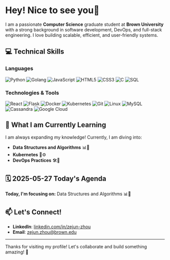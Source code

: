 # Hey! Nice to see you👋

I am a passionate **Computer Science** graduate student at **Brown University** with a strong background in software development, DevOps, and full-stack engineering. I love building scalable, efficient, and user-friendly systems. 

## 💻 Technical Skills

### **Languages**  
![Python](https://img.shields.io/badge/Python-3776AB?style=for-the-badge&logo=python&logoColor=white)
![Golang](https://img.shields.io/badge/Go-00ADD8?style=for-the-badge&logo=go&logoColor=white)
![JavaScript](https://img.shields.io/badge/JavaScript-F7DF1E?style=for-the-badge&logo=javascript&logoColor=black)
![HTML5](https://img.shields.io/badge/HTML5-E34F26?style=for-the-badge&logo=html5&logoColor=white)
![CSS3](https://img.shields.io/badge/CSS3-1572B6?style=for-the-badge&logo=css3&logoColor=white)
![C](https://img.shields.io/badge/C-A8B9CC?style=for-the-badge&logo=c&logoColor=white)
![SQL](https://img.shields.io/badge/SQL-4479A1?style=for-the-badge&logo=mysql&logoColor=white)

### **Technologies & Tools**  
![React](https://img.shields.io/badge/React-61DAFB?style=for-the-badge&logo=react&logoColor=black)
![Flask](https://img.shields.io/badge/Flask-000000?style=for-the-badge&logo=flask&logoColor=white)
![Docker](https://img.shields.io/badge/Docker-2496ED?style=for-the-badge&logo=docker&logoColor=white)
![Kubernetes](https://img.shields.io/badge/Kubernetes-326CE5?style=for-the-badge&logo=kubernetes&logoColor=white)
![Git](https://img.shields.io/badge/Git-F05032?style=for-the-badge&logo=git&logoColor=white)
![Linux](https://img.shields.io/badge/Linux-FCC624?style=for-the-badge&logo=linux&logoColor=black)
![MySQL](https://img.shields.io/badge/MySQL-4479A1?style=for-the-badge&logo=mysql&logoColor=white)
![Cassandra](https://img.shields.io/badge/Cassandra-1287B1?style=for-the-badge&logo=apache-cassandra&logoColor=white)
![Google Cloud](https://img.shields.io/badge/Google_Cloud-4285F4?style=for-the-badge&logo=google-cloud&logoColor=white)


## 🌱 What I am Currently Learning

I am always expanding my knowledge! Currently, I am diving into:  
- **Data Structures and Algorithms** 📊🧠  
- **Kubernetes** 🚢⚙️  
- **DevOps Practices** 🛠️🔧  

## 🗓️ 2025-05-27 Today's Agenda

**Today, I'm focusing on:** Data Structures and Algorithms 📊🧠

## 📫 Let's Connect!

- **LinkedIn**: [linkedin.com/in/zejun-zhou](https://www.linkedin.com/in/zejun-zhou)  
- **Email**: [zejun.zhou@brown.edu](mailto:zejun.zhou@brown.edu)  

---

Thanks for visiting my profile! Let's collaborate and build something amazing! 🚀  


